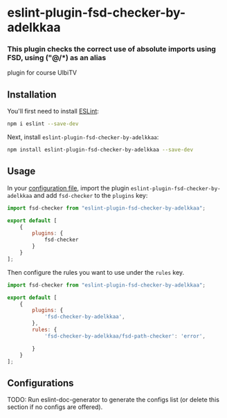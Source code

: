 


# eslint-plugin-fsd-checker-by-adelkkaa

### This plugin checks the correct use of absolute imports using FSD, using ("@/*) as an alias

plugin for course UlbiTV

## Installation

You'll first need to install [ESLint](https://eslint.org/):

```sh
npm i eslint --save-dev
```

Next, install `eslint-plugin-fsd-checker-by-adelkkaa`:

```sh
npm install eslint-plugin-fsd-checker-by-adelkkaa --save-dev
```

## Usage

In your [configuration file](https://eslint.org/docs/latest/use/configure/configuration-files#configuration-file), import the plugin `eslint-plugin-fsd-checker-by-adelkkaa` and add `fsd-checker` to the `plugins` key:

```js
import fsd-checker from "eslint-plugin-fsd-checker-by-adelkkaa";

export default [
    {
        plugins: {
            fsd-checker
        }
    }
];
```

Then configure the rules you want to use under the `rules` key.

```js
import fsd-checker from "eslint-plugin-fsd-checker-by-adelkkaa";

export default [
    {
        plugins: {
            'fsd-checker-by-adelkkaa',
        },
        rules: {
            'fsd-checker-by-adelkkaa/fsd-path-checker': 'error',

        }
    }
];
```

## Configurations

<!-- begin auto-generated configs list -->

TODO: Run eslint-doc-generator to generate the configs list (or delete this section if no configs are offered).

<!-- end auto-generated configs list -->

